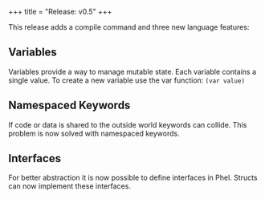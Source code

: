 +++
title = "Release: v0.5"
+++

This release adds a compile command and three new language features:

## Variables
Variables provide a way to manage mutable state. Each variable contains a single value. To create a new variable use the var function: `(var value)`

## Namespaced Keywords
If code or data is shared to the outside world keywords can collide. This problem is now solved with namespaced keywords.

## Interfaces
For better abstraction it is now possible to define interfaces in Phel. Structs can now implement these interfaces.
